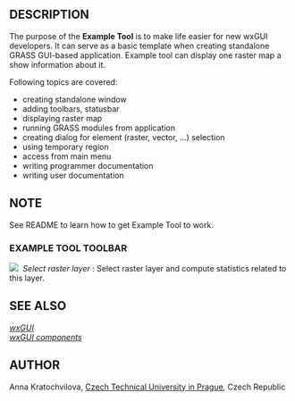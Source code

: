 ## DESCRIPTION

The purpose of the **Example Tool** is to make life easier for new wxGUI
developers. It can serve as a basic template when creating standalone
GRASS GUI-based application. Example tool can display one raster map a
show information about it.

Following topics are covered:

-   creating standalone window
-   adding toolbars, statusbar
-   displaying raster map
-   running GRASS modules from application
-   creating dialog for element (raster, vector, \...) selection
-   using temporary region
-   access from main menu
-   writing programmer documentation
-   writing user documentation

## NOTE

See README to learn how to get Example Tool to work.

### EXAMPLE TOOL TOOLBAR

![](icons/layer-raster-add.png)  *Select raster layer*
:   Select raster layer and compute statistics related to this layer.

## SEE ALSO

*[wxGUI](wxGUI.html)\
[wxGUI components](wxGUI.components.html)*

## AUTHOR

Anna Kratochvilova, [Czech Technical University in
Prague](http://www.cvut.cz), Czech Republic
